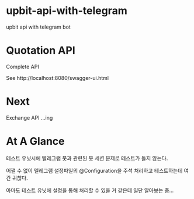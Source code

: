 # upbit-api-with-telegram
upbit api with telegram bot


# Quotation API

Complete API

See http://localhost:8080/swagger-ui.html

# Next

Exchange API ...ing

# At A Glance

테스트 유닛시에 텔레그램 봇과 관련된 봇 세션 문제로 테스트가 돌지 않는다.

어쩔 수 없이 텔레그램 설정파일의 @Configuration을 주석 처리하고 테스트하는데 여간 귀찮다.

아마도 테스트 유닛에 설정을 통해 처리할 수 있을 거 같은데 일단 알아보는 중...